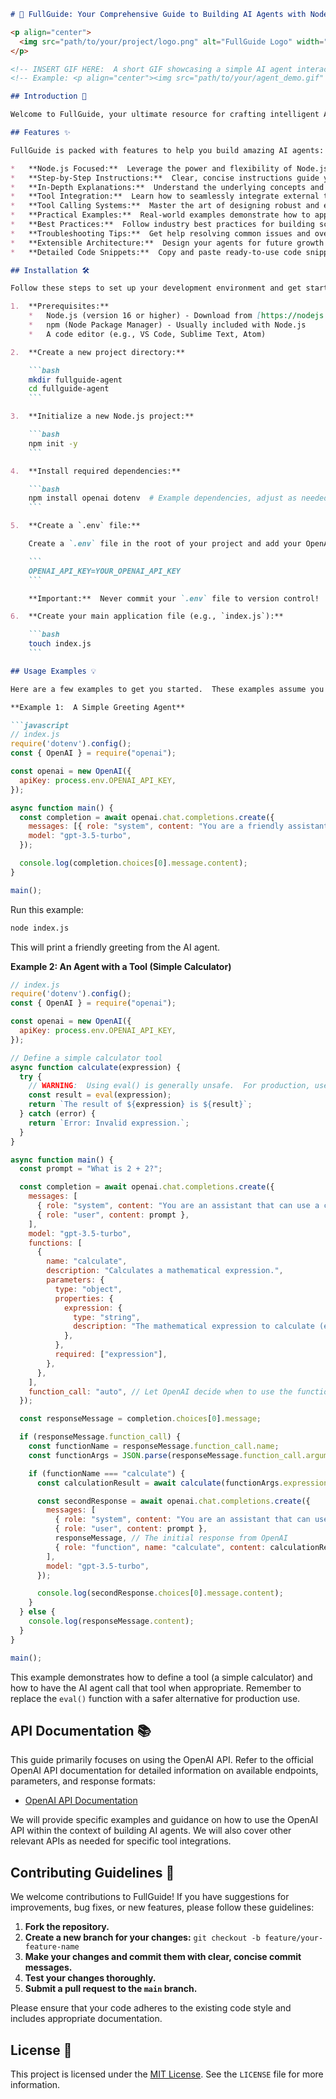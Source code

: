 ```markdown
# 🤖 FullGuide: Your Comprehensive Guide to Building AI Agents with Node.js 🚀

<p align="center">
  <img src="path/to/your/project/logo.png" alt="FullGuide Logo" width="200">
</p>

<!-- INSERT GIF HERE:  A short GIF showcasing a simple AI agent interacting with a user would be perfect here.  For example, the agent responding to a simple question or executing a basic tool. -->
<!-- Example: <p align="center"><img src="path/to/your/agent_demo.gif" alt="Agent Demo"></p> -->

## Introduction 👋

Welcome to FullGuide, your ultimate resource for crafting intelligent AI agents using Node.js! This guide provides a detailed, step-by-step walkthrough of the entire process, from setting up your environment to implementing complex tool-calling systems. Whether you're a seasoned developer or just starting your AI journey, FullGuide will empower you to build powerful and versatile agents. We cover everything in depth, ensuring you understand not just *how* to do something, but *why* it works the way it does.

## Features ✨

FullGuide is packed with features to help you build amazing AI agents:

*   **Node.js Focused:**  Leverage the power and flexibility of Node.js for agent development.
*   **Step-by-Step Instructions:**  Clear, concise instructions guide you through every stage of the process.
*   **In-Depth Explanations:**  Understand the underlying concepts and principles behind each technique.
*   **Tool Integration:**  Learn how to seamlessly integrate external tools and APIs into your agents.
*   **Tool Calling Systems:**  Master the art of designing robust and efficient tool-calling mechanisms.
*   **Practical Examples:**  Real-world examples demonstrate how to apply the concepts you learn.
*   **Best Practices:**  Follow industry best practices for building scalable and maintainable agents.
*   **Troubleshooting Tips:**  Get help resolving common issues and overcoming challenges.
*   **Extensible Architecture:**  Design your agents for future growth and expansion.
*   **Detailed Code Snippets:**  Copy and paste ready-to-use code snippets to accelerate your development.

## Installation 🛠️

Follow these steps to set up your development environment and get started with FullGuide:

1.  **Prerequisites:**
    *   Node.js (version 16 or higher) - Download from [https://nodejs.org/](https://nodejs.org/)
    *   npm (Node Package Manager) - Usually included with Node.js
    *   A code editor (e.g., VS Code, Sublime Text, Atom)

2.  **Create a new project directory:**

    ```bash
    mkdir fullguide-agent
    cd fullguide-agent
    ```

3.  **Initialize a new Node.js project:**

    ```bash
    npm init -y
    ```

4.  **Install required dependencies:**

    ```bash
    npm install openai dotenv  # Example dependencies, adjust as needed
    ```

5.  **Create a `.env` file:**

    Create a `.env` file in the root of your project and add your OpenAI API key (or any other API keys you'll be using):

    ```
    OPENAI_API_KEY=YOUR_OPENAI_API_KEY
    ```

    **Important:**  Never commit your `.env` file to version control!  Add it to your `.gitignore` file.

6.  **Create your main application file (e.g., `index.js`):**

    ```bash
    touch index.js
    ```

## Usage Examples 💡

Here are a few examples to get you started.  These examples assume you have a basic understanding of Node.js and JavaScript.

**Example 1:  A Simple Greeting Agent**

```javascript
// index.js
require('dotenv').config();
const { OpenAI } = require("openai");

const openai = new OpenAI({
  apiKey: process.env.OPENAI_API_KEY,
});

async function main() {
  const completion = await openai.chat.completions.create({
    messages: [{ role: "system", content: "You are a friendly assistant." }, { role: "user", content: "Hello!" }],
    model: "gpt-3.5-turbo",
  });

  console.log(completion.choices[0].message.content);
}

main();
```

Run this example:

```bash
node index.js
```

This will print a friendly greeting from the AI agent.

**Example 2:  An Agent with a Tool (Simple Calculator)**

```javascript
// index.js
require('dotenv').config();
const { OpenAI } = require("openai");

const openai = new OpenAI({
  apiKey: process.env.OPENAI_API_KEY,
});

// Define a simple calculator tool
async function calculate(expression) {
  try {
    // WARNING:  Using eval() is generally unsafe.  For production, use a safer alternative like math.js.
    const result = eval(expression);
    return `The result of ${expression} is ${result}`;
  } catch (error) {
    return `Error: Invalid expression.`;
  }
}

async function main() {
  const prompt = "What is 2 + 2?";

  const completion = await openai.chat.completions.create({
    messages: [
      { role: "system", content: "You are an assistant that can use a calculator tool.  If the user asks a question that requires calculation, use the 'calculate' tool." },
      { role: "user", content: prompt },
    ],
    model: "gpt-3.5-turbo",
    functions: [
      {
        name: "calculate",
        description: "Calculates a mathematical expression.",
        parameters: {
          type: "object",
          properties: {
            expression: {
              type: "string",
              description: "The mathematical expression to calculate (e.g., '2 + 2', '3 * 5').",
            },
          },
          required: ["expression"],
        },
      },
    ],
    function_call: "auto", // Let OpenAI decide when to use the function
  });

  const responseMessage = completion.choices[0].message;

  if (responseMessage.function_call) {
    const functionName = responseMessage.function_call.name;
    const functionArgs = JSON.parse(responseMessage.function_call.arguments);

    if (functionName === "calculate") {
      const calculationResult = await calculate(functionArgs.expression);

      const secondResponse = await openai.chat.completions.create({
        messages: [
          { role: "system", content: "You are an assistant that can use a calculator tool.  If the user asks a question that requires calculation, use the 'calculate' tool." },
          { role: "user", content: prompt },
          responseMessage, // The initial response from OpenAI
          { role: "function", name: "calculate", content: calculationResult }, // The result from the tool
        ],
        model: "gpt-3.5-turbo",
      });

      console.log(secondResponse.choices[0].message.content);
    }
  } else {
    console.log(responseMessage.content);
  }
}

main();
```

This example demonstrates how to define a tool (a simple calculator) and how to have the AI agent call that tool when appropriate.  Remember to replace the `eval()` function with a safer alternative for production use.

## API Documentation 📚

This guide primarily focuses on using the OpenAI API.  Refer to the official OpenAI API documentation for detailed information on available endpoints, parameters, and response formats:

*   [OpenAI API Documentation](https://platform.openai.com/docs/api-reference)

We will provide specific examples and guidance on how to use the OpenAI API within the context of building AI agents.  We will also cover other relevant APIs as needed for specific tool integrations.

## Contributing Guidelines 🤝

We welcome contributions to FullGuide!  If you have suggestions for improvements, bug fixes, or new features, please follow these guidelines:

1.  **Fork the repository.**
2.  **Create a new branch for your changes:** `git checkout -b feature/your-feature-name`
3.  **Make your changes and commit them with clear, concise commit messages.**
4.  **Test your changes thoroughly.**
5.  **Submit a pull request to the `main` branch.**

Please ensure that your code adheres to the existing code style and includes appropriate documentation.

## License 📜

This project is licensed under the [MIT License](LICENSE).  See the `LICENSE` file for more information.
```
